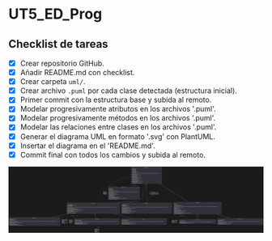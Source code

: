 # UT5_ED_Prog

## Checklist de tareas

- [x] Crear repositorio GitHub.
- [x] Añadir README.md con checklist.
- [x] Crear carpeta `uml/`.
- [x] Crear archivo `.puml` por cada clase detectada (estructura inicial).
- [x] Primer commit con la estructura base y subida al remoto.
- [x] Modelar progresivamente atributos en los archivos '.puml'.
- [x] Modelar progresivamente métodos en los archivos '.puml'.
- [x] Modelar las relaciones entre clases en los archivos '.puml'.
- [x] Generar el diagrama UML en formato '.svg' con PlantUML.
- [x] Insertar el diagrama en el 'README.md'.
- [x] Commit final con todos los cambios y subida al remoto.

![Diagrama de clases](uml/diagrama_clases.svg)
